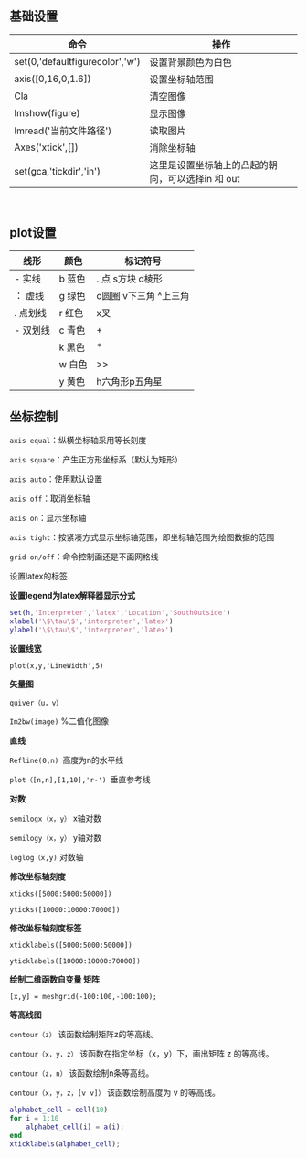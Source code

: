 ## 基础设置

| 命令                            | 操作                                              |
| ------------------------------- | ------------------------------------------------- |
| set(0,'defaultfigurecolor','w') | 设置背景颜色为白色                                |
| axis([0,16,0,1.6])              | 设置坐标轴范围                                    |
| Cla                             | 清空图像                                          |
| Imshow(figure)                  | 显示图像                                          |
| Imread('当前文件路径')          | 读取图片                                          |
| Axes('xtick',[])                | 消除坐标轴                                        |
| set(gca,'tickdir','in')         | 这里是设置坐标轴上的凸起的朝向，可以选择in 和 out |

​         

## plot设置

| 线形     | 颜色   | 标记符号              |
| -------- | ------ | --------------------- |
| -  实线  | b 蓝色 | . 点 s方块  d棱形     |
| ： 虚线  | g 绿色 | o圆圈 v下三角 ^上三角 |
| . 点划线 | r 红色 | x叉                   |
| - 双划线 | c 青色 | +                     |
|          | k 黑色 | *                     |
|          | w 白色 | \>\>                  |
|          | y 黄色 | h六角形p五角星        |



## 坐标控制

`axis equal`：纵横坐标轴采用等长刻度

`axis square`：产生正方形坐标系（默认为矩形）

`axis auto`：使用默认设置

`axis off`：取消坐标轴

`axis on`：显示坐标轴

`axis tight`：按紧凑方式显示坐标轴范围，即坐标轴范围为绘图数据的范围

`grid on/off`：命令控制画还是不画网格线

设置latex的标签

 

**设置legend为latex解释器显示分式**

```matlab
set(h,'Interpreter','latex','Location','SouthOutside') 
xlabel('\$\tau\$','interpreter','latex')
ylabel('\$\tau\$','interpreter','latex')
```

 

**设置线宽**

`plot(x,y,'LineWidth',5)  `

 

**矢量图**

`quiver（u，v）  `

`Im2bw(image)` %二值化图像

 

**直线**

`Refline(0,n) `高度为n的水平线

`plot（[n,n],[1,10],'r-') `垂直参考线

 

**对数**

`semilogx（x，y）` x轴对数

`semilogy（x，y）`  y轴对数

`loglog（x,y)` 对数轴

 

**修改坐标轴刻度**

`xticks([5000:5000:50000])`

`yticks([10000:10000:70000])`

 

**修改坐标轴刻度标签**

`xticklabels([5000:5000:50000])`

`yticklabels([10000:10000:70000])`

 

**绘制二维函数自变量 矩阵**

`[x,y] = meshgrid(-100:100,-100:100);`

 

**等高线图**

`contour（z）` 该函数绘制矩阵z的等高线。

`contour（x，y，z）` 该函数在指定坐标（x，y）下，画出矩阵 z 的等高线。

`contour（z，n）` 该函数绘制n条等高线。

`contour（x，y，z，[v v]）` 该函数绘制高度为 v 的等高线。





```matlab
alphabet_cell = cell(10)
for i = 1:10
	alphabet_cell(i) = a(i);
end
xticklabels(alphabet_cell);
```



















